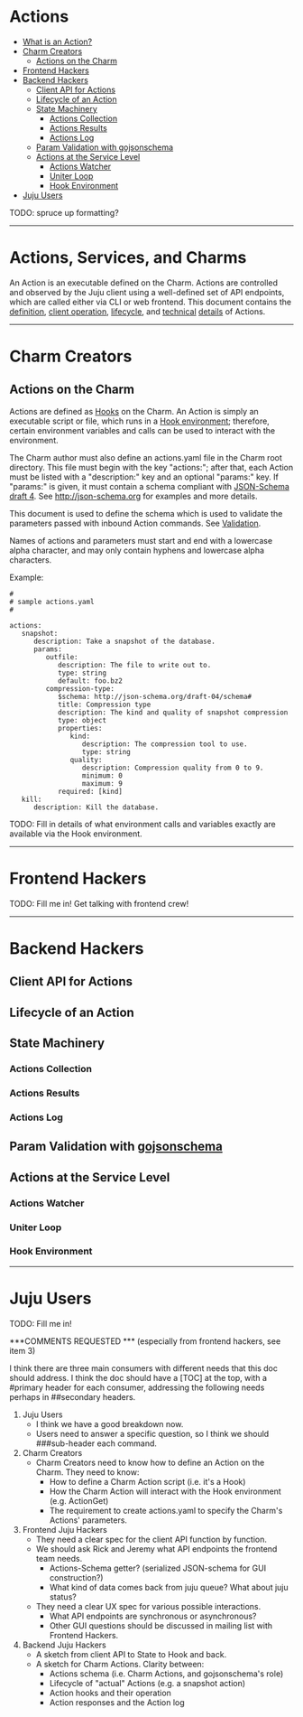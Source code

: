 # Actions

 - [What is an Action?](#actions-services-and-charms)
 - [Charm Creators](#charm-creators)
   - [Actions on the Charm](#actions-on-the-charm)
 - [Frontend Hackers](#frontend-hackers)
 - [Backend Hackers](#backend-hackers)
   - [Client API for Actions](#client-api-for-actions)
   - [Lifecycle of an Action](#lifecycle-of-an-action)
   - [State Machinery](#state-machinery)
     * [Actions Collection](#actions-collection)
     * [Actions Results](#actions-results)
     * [Actions Log](#actions-log)
   - [Param Validation with gojsonschema](#param-validation-with-gojsonschema)
   - [Actions at the Service Level](#actions-at-the-service-level)
     * [Actions Watcher](#actions-watcher)
     * [Uniter Loop](#uniter-loop)
     * [Hook Environment](#hook-environment)
 - [Juju Users](#juju-users)

TODO: spruce up formatting?

---

# Actions, Services, and Charms

An Action is an executable defined on the Charm.  Actions are controlled 
and observed by the Juju client using a well-defined set of API endpoints,
which are called either via CLI or web frontend.  This document contains the
[definition](#actions-services-and-charms), [client operation](#client-api-for-actions), [lifecycle](#lifecycle-of-an-action), and [technical](#state-machinery) [details](#actions-at-the-service-level) of Actions.

---

# Charm Creators

## Actions on the Charm

Actions are defined as [Hooks](charms-in-action#hooks) on the Charm.  An Action is simply an executable
script or file, which runs in a [Hook environment](charms-in-action#execution-environment); therefore, certain
environment variables and calls can be used to interact with the environment.

The Charm author must also define an actions.yaml file in the Charm root
directory.  This file must begin with the key "actions:"; after that, each
Action must be listed with a "description:" key and an optional "params:"
key.  If "params:" is given, it must contain a schema compliant with
[JSON-Schema draft 4](http://json-schema.org/latest/json-schema-core.html).
See http://json-schema.org for examples and more details.

This document is used to define the schema which is used to validate the
parameters passed with inbound Action commands.  See [Validation](#param-validation-with-gojsonschema).

Names of actions and parameters must start and end with a lowercase alpha
character, and may only contain hyphens and lowercase alpha characters.

Example:

```
#
# sample actions.yaml
#

actions: 
   snapshot:
      description: Take a snapshot of the database.
      params:
         outfile:
            description: The file to write out to.
            type: string
            default: foo.bz2
         compression-type:
            $schema: http://json-schema.org/draft-04/schema#
            title: Compression type
            description: The kind and quality of snapshot compression
            type: object
            properties:
               kind:
                  description: The compression tool to use.
                  type: string
               quality:
                  description: Compression quality from 0 to 9.
                  minimum: 0
                  maximum: 9
            required: [kind]
   kill:
      description: Kill the database.
```

TODO: Fill in details of what environment calls and variables exactly are
available via the Hook environment.

--- 

# Frontend Hackers

TODO: Fill me in!  Get talking with frontend crew!

---

# Backend Hackers

## Client API for Actions

## Lifecycle of an Action

## State Machinery

### Actions Collection

### Actions Results

### Actions Log

## Param Validation with [gojsonschema](http://github.com/binary132/gojsonschema)

## Actions at the Service Level 

### Actions Watcher

### Uniter Loop

### Hook Environment

---

# Juju Users

TODO: Fill me in!


***COMMENTS REQUESTED *** (especially from frontend hackers, see item 3)

I think there are three main consumers with different needs that this doc should address.  I think the doc should have a [TOC] at the top, with a #primary header for each consumer, addressing the following needs perhaps in ##secondary headers.

1. Juju Users
    - I think we have a good breakdown now.
    - Users need to answer a specific question, so I think we should ###sub-header each command.
2. Charm Creators
    - Charm Creators need to know how to define an Action on the Charm.  They need to know:
        * How to define a Charm Action script (i.e. it's a Hook)
        * How the Charm Action will interact with the Hook environment (e.g. ActionGet)
        * The requirement to create actions.yaml to specify the Charm's Actions' parameters.
3. Frontend Juju Hackers
    - They need a clear spec for the client API function by function.
    - We should ask Rick and Jeremy what API endpoints the frontend team needs.
        * Actions-Schema getter?  (serialized JSON-schema for GUI construction?)
        * What kind of data comes back from juju queue?  What about juju status?
    - They need a clear UX spec for various possible interactions.
        * What API endpoints are synchronous or asynchronous?
        * Other GUI questions should be discussed in mailing list with Frontend Hackers.
4. Backend Juju Hackers
    - A sketch from client API to State to Hook and back.
    - A sketch for Charm Actions.  Clarity between:
        * Actions schema (i.e. Charm Actions, and gojsonschema's role)
        * Lifecycle of "actual" Actions (e.g. a snapshot action)
        * Action hooks and their operation
        * Action responses and the Action log
